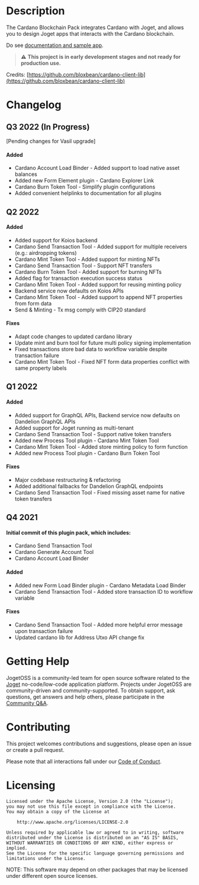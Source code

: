 # Description

The Cardano Blockchain Pack integrates Cardano with Joget, and allows you to design Joget apps that interacts with the Cardano blockchain.

Do see [documentation and sample app](https://dev.joget.org/community/display/marketplace/Cardano+Blockchain+Pack).

> :warning: **This project is in early development stages and not ready for production use.**

Credits: [https://github.com/bloxbean/cardano-client-lib](https://github.com/bloxbean/cardano-client-lib)

# Changelog

## Q3 2022 (In Progress)
[Pending changes for Vasil upgrade]
#### Added
- Cardano Account Load Binder - Added support to load native asset balances
- Added new Form Element plugin - Cardano Explorer Link
- Cardano Burn Token Tool - Simplify plugin configurations
- Added convenient helplinks to documentation for all plugins

## Q2 2022
#### Added
- Added support for Koios backend
- Cardano Send Transaction Tool - Added support for multiple receivers (e.g.: airdropping tokens)
- Cardano Mint Token Tool - Added support for minting NFTs
- Cardano Send Transaction Tool - Support NFT transfers
- Cardano Burn Token Tool - Added support for burning NFTs
- Added flag for transaction execution success status
- Cardano Mint Token Tool - Added support for reusing minting policy
- Backend service now defaults on Koios APIs
- Cardano Mint Token Tool - Added support to append NFT properties from form data
- Send & Minting - Tx msg comply with CIP20 standard

#### Fixes
- Adapt code changes to updated cardano library
- Update mint and burn tool for future multi policy signing implementation
- Fixed transactions store bad data to workflow variable despite transaction failure
- Cardano Mint Token Tool - Fixed NFT form data properties conflict with same property labels

## Q1 2022
#### Added
- Added support for GraphQL APIs, Backend service now defaults on Dandelion GraphQL APIs
- Added support for Joget running as multi-tenant
- Cardano Send Transaction Tool - Support native token transfers
- Added new Process Tool plugin - Cardano Mint Token Tool
- Cardano Mint Token Tool - Added store minting policy to form function
- Added new Process Tool plugin - Cardano Burn Token Tool

#### Fixes
- Major codebase restructuring & refactoring
- Added additional fallbacks for Dandelion GraphQL endpoints
- Cardano Send Transaction Tool - Fixed missing asset name for native token transfers

## Q4 2021
#### Initial commit of this plugin pack, which includes:
- Cardano Send Transaction Tool
- Cardano Generate Account Tool
- Cardano Account Load Binder

#### Added
- Added new Form Load Binder plugin - Cardano Metadata Load Binder
- Cardano Send Transaction Tool - Added store transaction ID to workflow variable

#### Fixes
- Cardano Send Transaction Tool - Added more helpful error message upon transaction failure
- Updated cardano lib for Address Utxo API change fix

# Getting Help

JogetOSS is a community-led team for open source software related to the [Joget](https://www.joget.org) no-code/low-code application platform.
Projects under JogetOSS are community-driven and community-supported.
To obtain support, ask questions, get answers and help others, please participate in the [Community Q&A](https://answers.joget.org/).

# Contributing

This project welcomes contributions and suggestions, please open an issue or create a pull request.

Please note that all interactions fall under our [Code of Conduct](https://github.com/jogetoss/repo-template/blob/main/CODE_OF_CONDUCT.md).

# Licensing

    Licensed under the Apache License, Version 2.0 (the "License");
    you may not use this file except in compliance with the License.
    You may obtain a copy of the License at

        http://www.apache.org/licenses/LICENSE-2.0

    Unless required by applicable law or agreed to in writing, software
    distributed under the License is distributed on an "AS IS" BASIS,
    WITHOUT WARRANTIES OR CONDITIONS OF ANY KIND, either express or implied.
    See the License for the specific language governing permissions and
    limitations under the License.

NOTE: This software may depend on other packages that may be licensed under different open source licenses.

